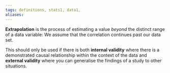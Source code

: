 ```yaml
---
tags: definitions, stats1, data1, 
aliases:
---
```

**Extrapolation** is the process of estimating a value *beyond* the distinct range of a data variable: We assume that the correlation continues past our data set. 

This should only be used if there is both **internal validity** where there is a demonstrated causal relationship within the context of the data and **external validity** where you can generalise the findings of a study to other situations. 

